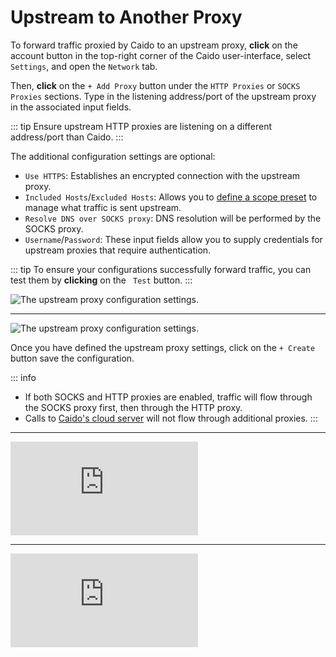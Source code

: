 # Upstream to Another Proxy

To forward traffic proxied by Caido to an upstream proxy, **click** on the account button <code><Icon icon="fas fa-user" /></code> in the top-right corner of the Caido user-interface, select `Settings`, and open the `Network` tab.

Then, **click** on the `+ Add Proxy` button under the `HTTP Proxies` or `SOCKS Proxies` sections. Type in the listening address/port of the upstream proxy in the associated input fields.

::: tip
Ensure upstream HTTP proxies are listening on a different address/port than Caido.
:::

The additional configuration settings are optional:

- `Use HTTPS`: Establishes an encrypted connection with the upstream proxy.
- `Included Hosts`/`Excluded Hosts`: Allows you to [define a scope preset](/guides/scopes_defining.md) to manage what traffic is sent upstream.
- `Resolve DNS over SOCKS proxy`: DNS resolution will be performed by the SOCKS proxy.
- `Username`/`Password`: These input fields allow you to supply credentials for upstream proxies that require authentication.

::: tip
To ensure your configurations successfully forward traffic, you can test them by **clicking** on the <code><Icon icon="fas fa-vial" /> Test</code> button.
:::

<img alt="The upstream proxy configuration settings." src="/_images/upstream_http_proxy.png" center>

---

<img alt="The upstream proxy configuration settings." src="/_images/upstream_socks_proxy.png" center>

Once you have defined the upstream proxy settings, click on the `+ Create` button save the configuration.

::: info

- If both SOCKS and HTTP proxies are enabled, traffic will flow through the SOCKS proxy first, then through the HTTP proxy.
- Calls to [Caido's cloud server](/concepts/internals/cloud.md) will not flow through additional proxies.
:::

---

<div class="video small">
  <iframe src="https://www.youtube.com/embed/QFzaseG2Buk?si=j3KA6-ol-LrXG9bd" title="YouTube video player." frameborder="0"></iframe>
</div>

---

<div class="video small">
  <iframe src="https://www.youtube.com/embed/KFJt1LyC_FI?si=xjhR2zbItb7CqnlU" title="YouTube video player." frameborder="0"></iframe>
</div>
